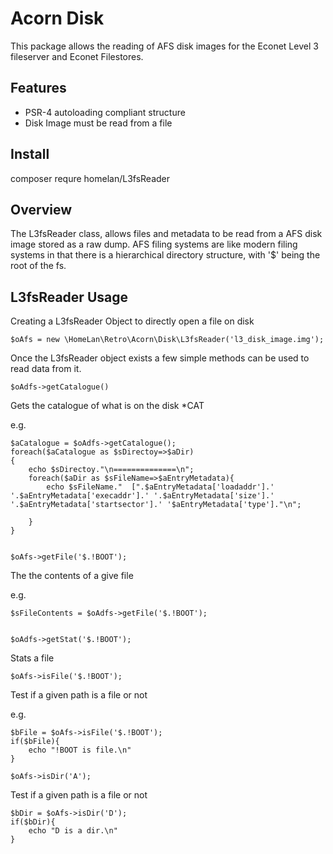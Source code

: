 Acorn Disk
=========================

This package allows the reading of AFS disk images for the Econet Level 3 fileserver and Econet Filestores.  

Features
--------

* PSR-4 autoloading compliant structure
* Disk Image must be read from a file


Install
-------

composer requre homelan/L3fsReader

Overview
--------
The L3fsReader class, allows files and metadata to be read from a AFS disk image stored as a raw dump.  AFS filing systems are like modern filing systems in that there is a hierarchical directory structure, with '$' being the root of the fs.   

L3fsReader Usage
---------------

Creating a L3fsReader Object to directly open a file on disk

```
$oAfs = new \HomeLan\Retro\Acorn\Disk\L3fsReader('l3_disk_image.img');
```

Once the L3fsReader object exists a few simple methods can be used to read data from it.

```
$oAdfs->getCatalogue()
```

Gets the catalogue of what is on the disk *CAT

e.g. 
```
$aCatalogue = $oAdfs->getCatalogue();
foreach($aCatalogue as $sDirectoy=>$aDir)
{
	echo $sDirectoy."\n==============\n";
	foreach($aDir as $sFileName=>$aEntryMetadata){
		echo $sFileName."  [".$aEntryMetadata['loadaddr'].' '.$aEntryMetadata['execaddr'].' '.$aEntryMetadata['size'].' '.$aEntryMetadata['startsector'].' '$aEntryMetadata['type']."\n";
		
	}
}


$oAfs->getFile('$.!BOOT');
```

The the contents of a give file 

e.g.
```
$sFileContents = $oAdfs->getFile('$.!BOOT');


$oAdfs->getStat('$.!BOOT');
```

Stats a file 

```
$oAfs->isFile('$.!BOOT');
```

Test if a given path is a file or not

e.g.
```
$bFile = $oAfs->isFile('$.!BOOT');
if($bFile){
	echo "!BOOT is file.\n" 
}

$oAfs->isDir('A');
```

Test if a given path is a file or not
```
$bDir = $oAfs->isDir('D');
if($bDir){
	echo "D is a dir.\n" 
}
```

